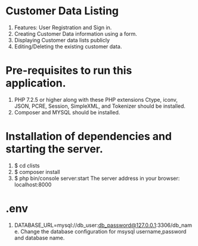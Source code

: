# Customer Data Listing
1. Features: User Registration and Sign in.
2. Creating Customer Data information using a form.
3. Displaying Customer data lists publicly
4. Editing/Deleting the existing customer data.

# Pre-requisites to run this application.
1. PHP 7.2.5 or higher along with these PHP extensions Ctype, iconv, JSON, PCRE, Session, SimpleXML, and Tokenizer should be installed.
2. Composer and MYSQL should be installed.

# Installation of dependencies and starting the server.
1. $ cd clists
2. $ composer install
3. $ php bin/console server:start
   The server address in your browser: localhost:8000

# .env
1. DATABASE_URL=mysql://db_user:db_password@127.0.0.1:3306/db_name. 
   Change the database configuration for msysql username,password and database name.